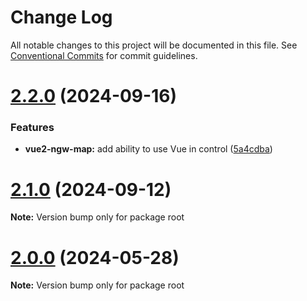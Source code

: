 # Change Log

All notable changes to this project will be documented in this file.
See [Conventional Commits](https://conventionalcommits.org) for commit guidelines.

# [2.2.0](https://github.com/nextgis/nextgis_frontend_vue2/compare/v2.1.0...v2.2.0) (2024-09-16)


### Features

* **vue2-ngw-map:** add ability to use Vue in control ([5a4cdba](https://github.com/nextgis/nextgis_frontend_vue2/commit/5a4cdba27db8cde1696f9e7dc8677e9367af0fe2))





# [2.1.0](https://github.com/nextgis/nextgis_frontend_vue2/compare/v2.0.0...v2.1.0) (2024-09-12)

**Note:** Version bump only for package root





# [2.0.0](https://github.com/nextgis/nextgis_frontend_vue2/compare/v2.0.0-alpha.0...v2.0.0) (2024-05-28)

**Note:** Version bump only for package root
